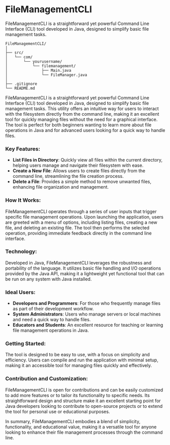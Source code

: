 # FileManagementCLI
FileManagementCLI is a straightforward yet powerful Command Line Interface (CLI) tool developed in Java, designed to simplify basic file management tasks. 

```
FileManagementCLI/
│
├── src/
│   └── com/
│       └── yourusername/
│           └── filemanagement/
│               ├── Main.java
│               └── FileManager.java
│
├── .gitignore
└── README.md
```
FileManagementCLI is a straightforward yet powerful Command Line Interface (CLI) tool developed in Java, designed to simplify basic file management tasks. This utility offers an intuitive way for users to interact with the filesystem directly from the command line, making it an excellent tool for quickly managing files without the need for a graphical interface. The tool is perfect for both beginners wanting to learn more about file operations in Java and for advanced users looking for a quick way to handle files.

### Key Features:
- **List Files in Directory**: Quickly view all files within the current directory, helping users manage and navigate their filesystem with ease.
- **Create a New File**: Allows users to create files directly from the command line, streamlining the file creation process.
- **Delete a File**: Provides a simple method to remove unwanted files, enhancing file organization and management.

### How It Works:
FileManagementCLI operates through a series of user inputs that trigger specific file management operations. Upon launching the application, users are greeted with a menu of options, including listing files, creating a new file, and deleting an existing file. The tool then performs the selected operation, providing immediate feedback directly in the command line interface.

### Technology:
Developed in Java, FileManagementCLI leverages the robustness and portability of the language. It utilizes basic file handling and I/O operations provided by the Java API, making it a lightweight yet functional tool that can be run on any system with Java installed.

### Ideal Users:
- **Developers and Programmers**: For those who frequently manage files as part of their development workflow.
- **System Administrators**: Users who manage servers or local machines and need a quick way to handle files.
- **Educators and Students**: An excellent resource for teaching or learning file management operations in Java.

### Getting Started:
The tool is designed to be easy to use, with a focus on simplicity and efficiency. Users can compile and run the application with minimal setup, making it an accessible tool for managing files quickly and effectively.

### Contribution and Customization:
FileManagementCLI is open for contributions and can be easily customized to add more features or to tailor its functionality to specific needs. Its straightforward design and structure make it an excellent starting point for Java developers looking to contribute to open-source projects or to extend the tool for personal use or educational purposes.

In summary, FileManagementCLI embodies a blend of simplicity, functionality, and educational value, making it a versatile tool for anyone looking to enhance their file management processes through the command line.
